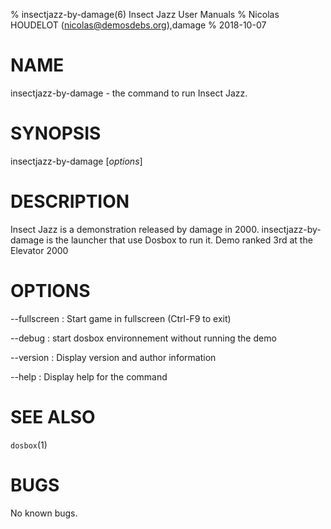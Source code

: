 % insectjazz-by-damage(6) Insect Jazz User Manuals
% Nicolas HOUDELOT (nicolas@demosdebs.org),damage
% 2018-10-07

# NAME
insectjazz-by-damage - the command to run Insect Jazz.

# SYNOPSIS
insectjazz-by-damage [*options*]

# DESCRIPTION
Insect Jazz is a demonstration released by damage in 2000.
insectjazz-by-damage is the launcher that use Dosbox to run it.
Demo ranked 3rd at the Elevator 2000

# OPTIONS
\--fullscreen
:   Start game in fullscreen (Ctrl-F9 to exit)

\--debug
:   start dosbox environnement without running the demo

\--version
:   Display version and author information

\--help
:   Display help for the command

# SEE ALSO
`dosbox`(1)

# BUGS
No known bugs.
